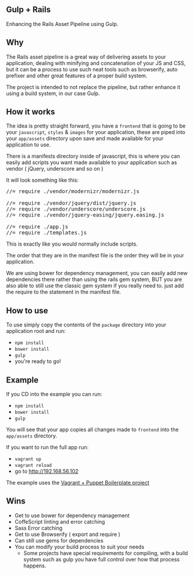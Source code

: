 ## Gulp + Rails
Enhancing the Rails Asset Pipeline using Gulp.

## Why
The Rails asset pipeline is a great way of delivering assets to your application, dealing with minifying and concatenation of your JS and CSS, but it can be a process to use such neat tools such as browserify, auto prefixer and other great features of a proper build system.

The project is intended to not replace the pipeline, but rather enhance it using a build system, in our case Gulp.

## How it works
The idea is pretty straight forward, you have a `frontend` that is going to be your `javascript`, `styles` & `images` for your application, these are piped into your `app/assets` directory upon save and made available for your application to use.

There is a manifests directory inside of javascript, this is where you can easily add scripts you want made available to your application such as vendor ( jQuery, underscore and so on )

It will look something like this:
<pre>
//= require ./vendor/modernizr/modernizr.js

//= require ./vendor/jquery/dist/jquery.js
//= require ./vendor/underscore/underscore.js
//= require ./vendor/jquery-easing/jquery.easing.js

//= require ./app.js
//= require ./templates.js
</pre>

This is exactly like you would normally include scripts.

The order that they are in the manifest file is the order they will be in your application.

We are using bower for dependency management, you can easily add new dependencies there rather than using the rails gem system, BUT you are also able to still use the classic gem system if you really need to. just add the require to the statement in the manifest file.

## How to use
To use simply copy the contents of the `package` directory into your application root and run:
 - `npm install`
 - `bower install`
 - `gulp`
 - you're ready to go!

## Example
If you CD into the example you can run:
 - `npm install`
 - `bower install`
 - `gulp`

You will see that your app copies all changes made to `frontend` into the `app/assets` directory.

If you want to run the full app run:
 - `vagrant up`
 - `vagrant reload`
 - go to http://192.168.56.102

The example uses the [Vagrant + Puppet Boilerplate project](https://github.com/DrewDahlman/vagrant-puppet-boilerplate)

## Wins
 - Get to use bower for dependency management
 - CoffeScript linting and error catching
 - Sass Error catching
 - Get to use Browserify ( export and require )
 - Can still use gems for dependencies
 - You can modify your build process to suit your needs
 	- Some projects have special requirements for compiling, with a build system such as gulp you have full control over how that process happens.
